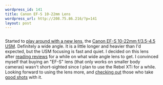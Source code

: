 ```yaml
--- 
wordpress_id: 141
title: Canon EF-S 10-22mm Lens
wordpress_url: http://208.75.86.216/?p=141
layout: post
---
```

<div class="flickr-frame">
<a href="http://www.flickr.com/photos/downtree/409609811/" title="Memorial Drive">
<img src="http://farm1.static.flickr.com/167/409609811_9530e43049.jpg" class="flickr-photo" alt="" border="0"/></a>
</div>
				
<p class="flickr-yourcomment">
Started to <a href="http://www.flickr.com/photos/downtree/tags/canonefs1022mmf3545usm/">play around with a new lens</a>, the <a href="http://www.amazon.com/gp/redirect.html%3FASIN=B0002Y5WXE%26tag=mikechampion%26lcode=xm2%26cID=2025%26ccmID=165953%26location=/o/ASIN/B0002Y5WXE%253FSubscriptionId=1N9AHEAQ2F6SVD97BE02">Canon EF-S 10-22mm f/3.5-4.5 USM</a>. Definitely a wide angle. It is a little longer and heavier than I'd expected, but the USM focusing is fast and quiet. I decided on this lens after <a href="http://www.photo.net/equipment/canon/efs_10-22/">reading reviews</a> for a while on what wide angle lens to get. I convinced myself that buying an "EF-S" lens (that only works on smaller body cameras) wasn't short-sighted since I plan to use the Rebel XTi for a while. Looking forward to using the lens more, and <a href="http://www.flickr.com/groups/efs1022/">checking out</a> those who take <a href="http://www.flickr.com/photos/pearbiter/sets/72157594203653610/">good shots</a> with it.
</p>

